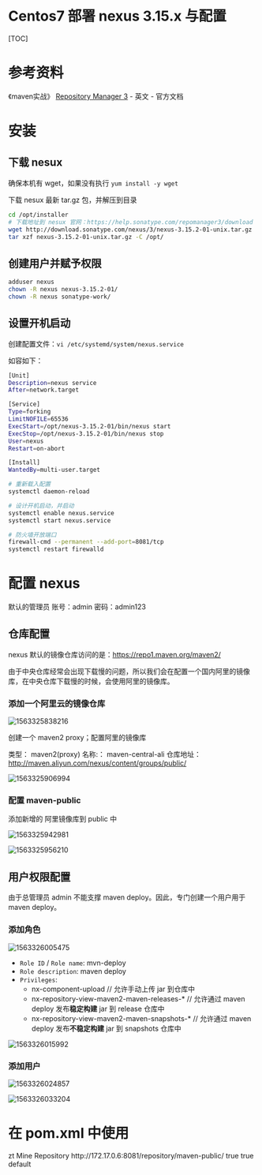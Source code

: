 # Centos7 部署 nexus 3.15.x 与配置

[TOC]

# 参考资料

《maven实战》
[Repository Manager 3](https://help.sonatype.com/repomanager3/) - 英文 - 官方文档

# 安装

## 下载 nesux

确保本机有 wget，如果没有执行 `yum install -y wget`

下载 nesux 最新 tar.gz 包，并解压到目录

```sh
cd /opt/installer
# 下载地址到 nesux 官网：https://help.sonatype.com/repomanager3/download
wget http://download.sonatype.com/nexus/3/nexus-3.15.2-01-unix.tar.gz
tar xzf nexus-3.15.2-01-unix.tar.gz -C /opt/
```

## 创建用户并赋予权限

```sh
adduser nexus
chown -R nexus nexus-3.15.2-01/
chown -R nexus sonatype-work/
```

## 设置开机启动

创建配置文件：`vi /etc/systemd/system/nexus.service`

如容如下：

```sh
[Unit]
Description=nexus service
After=network.target

[Service]
Type=forking
LimitNOFILE=65536
ExecStart=/opt/nexus-3.15.2-01/bin/nexus start
ExecStop=/opt/nexus-3.15.2-01/bin/nexus stop
User=nexus
Restart=on-abort

[Install]
WantedBy=multi-user.target
```

```sh
# 重新载入配置
systemctl daemon-reload

# 设计开机启动，并启动
systemctl enable nexus.service
systemctl start nexus.service

# 防火墙开放端口
firewall-cmd --permanent --add-port=8081/tcp
systemctl restart firewalld
```

# 配置 nexus

默认的管理员
账号：admin
密码：admin123

## 仓库配置

nexus 默认的镜像仓库访问的是：https://repo1.maven.org/maven2/

由于中央仓库经常会出现下载慢的问题，所以我们会在配置一个国内阿里的镜像库，在中央仓库下载慢的时候，会使用阿里的镜像库。

### 添加一个阿里云的镜像仓库

![1563325838216](imgs/1563325838216.png)

创建一个 maven2 proxy；配置阿里的镜像库 

类型： maven2(proxy)
名称:： maven-central-ali
仓库地址： http://maven.aliyun.com/nexus/content/groups/public/

![1563325906994](imgs/1563325906994.png)

### 配置 maven-public

添加新增的 阿里镜像库到 public 中

![1563325942981](imgs/1563325942981.png)

![1563325956210](imgs/1563325956210.png)

## 用户权限配置

由于总管理员 admin 不能支撑 maven deploy。因此，专门创建一个用户用于 maven deploy。

### 添加角色

![1563326005475](imgs/1563326005475.png)

+ `Role ID` / `Role name`: mvn-deploy
+ `Role description`: maven deploy
+ `Privileges`: 
  + nx-component-upload // 允许手动上传 jar 到仓库中
  + nx-repository-view-maven2-maven-releases-* // 允许通过 maven deploy 发布**稳定构建** jar 到 release 仓库中
  + nx-repository-view-maven2-maven-snapshots-* // 允许通过 maven deploy 发布**不稳定构建** jar 到 snapshots 仓库中

![1563326015992](imgs/1563326015992.png)

### 添加用户

![1563326024857](imgs/1563326024857.png)

![1563326033204](imgs/1563326033204.png)

# 在 pom.xml 中使用

  <repositories>
    <repository>
      <id>zt</id>
      <name>Mine Repository</name>
      <url>http://172.17.0.6:8081/repository/maven-public/</url>
      <releases><enabled>true</enabled></releases>
      <snapshots><enabled>true</enabled></snapshots>
      <layout>default</layout>
    </repository>
  </repositories>